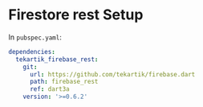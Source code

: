 # Firestore rest Setup

In `pubspec.yaml`:

```yaml
dependencies:
  tekartik_firebase_rest:
    git:
      url: https://github.com/tekartik/firebase.dart
      path: firebase_rest
      ref: dart3a
    version: '>=0.6.2'
```